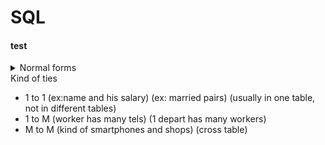 # SQL
#### test
<details>
<summary>Normal forms</summary>
  <ul>
    <li>Data must be atomarable. 1 cell -> 1 data quant (ex: Don't store worker tels(home, work,red) in one cell)</li>
  </ul>
</details>
<summary>Kind of ties</summary>
  <ul>
  <li>1 to 1 (ex:name and his salary) (ex: married pairs) (usually in one table, not in different tables)</li>
  <li>1 to М (worker has many tels) (1 depart has many workers)</li>
  <li>М to М (kind of smartphones and shops) (cross table)</li>
  </ul>
</details>